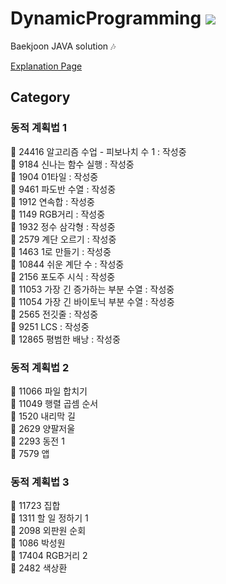 # DynamicProgramming <img src = "https://img.shields.io/badge/JAVA-007396?style=for-the-badge&logo=java&logoColor=white">
Baekjoon JAVA solution :notes:

[Explanation Page](https://lunareclipse000.wordpress.com/category/%ed%94%84%eb%a1%9c%ea%b7%b8%eb%9e%98%eb%b0%8d-%ec%8a%a4%ed%84%b0%eb%94%94/%ec%9e%90%eb%a3%8c%ea%b5%ac%ec%a1%b0-%ec%8b%a4%ec%8a%b5/%eb%b0%b1%ec%a4%80/dynamic-programming/)

## Category

### 동적 계획법 1  
:black_square_button: 24416 알고리즘 수업 - 피보나치 수 1 : 작성중  
:black_square_button: 9184 신나는 함수 실행 : 작성중  
:black_square_button: 1904 01타일 : 작성중  
:black_square_button: 9461 파도반 수열 : 작성중  
:black_square_button: 1912 연속합 : 작성중  
:black_square_button: 1149 RGB거리 : 작성중  
:black_square_button: 1932 정수 삼각형 : 작성중  
:black_square_button: 2579 계단 오르기 : 작성중  
:black_square_button: 1463 1로 만들기 : 작성중  
:black_square_button: 10844 쉬운 계단 수 : 작성중  
:black_square_button: 2156  포도주 시식 : 작성중  
:black_square_button: 11053 가장 긴 증가하는 부분 수열 : 작성중  
:black_square_button: 11054 가장 긴 바이토닉 부분 수열 : 작성중  
:black_square_button: 2565 전깃줄 : 작성중  
:black_square_button: 9251 LCS : 작성중  
:black_square_button: 12865 평범한 배낭 : 작성중  

### 동적 계획법 2  
:black_square_button: 11066 파일 합치기  
:black_square_button: 11049 행렬 곱셈 순서  
:black_square_button: 1520 내리막 길  
:black_square_button: 2629 양팔저울  
:black_square_button: 2293 동전 1  
:black_square_button: 7579 앱  

### 동적 계획법 3  
:black_square_button: 11723 집합  
:black_square_button: 1311 할 일 정하기 1  
:black_square_button: 2098 외판원 순회  
:black_square_button: 1086 박성원  
:black_square_button: 17404 RGB거리 2  
:black_square_button: 2482 색상환  